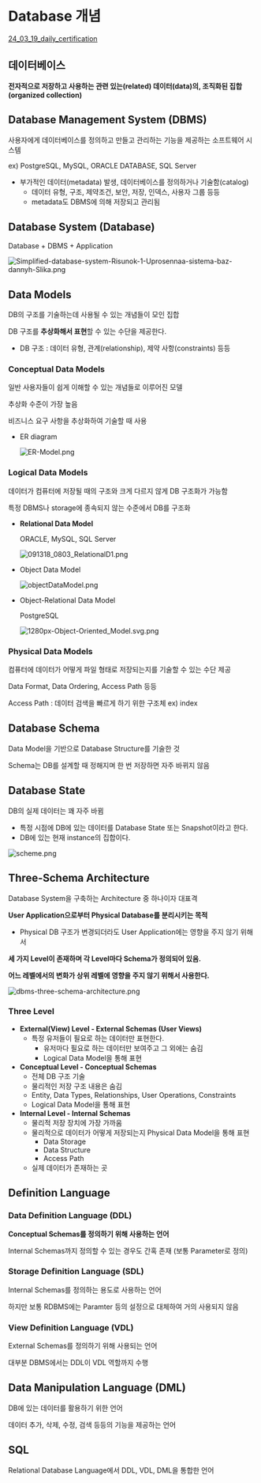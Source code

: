 # Database 개념

[24_03_19_daily_certification](https://www.notion.so/24_03_19_daily_certification-940bb96a6a324c1b895ea83b61b8162b?pvs=21)

## 데이터베이스

**전자적으로 저장하고 사용하는 관련 있는(related) 데이터(data)의, 조직화된 집합(organized collection)**

## Database Management System (DBMS)

사용자에게 데이터베이스를 정의하고 만들고 관리하는 기능을 제공하는 소프트웨어 시스템

ex) PostgreSQL, MySQL, ORACLE DATABASE, SQL Server

- 부가적인 데이터(metadata) 발생, 데이터베이스를 정의하거나 기술함(catalog)
    - 데이터 유형, 구조, 제약조건, 보안, 저장, 인덱스, 사용자 그룹 등등
    - metadata도 DBMS에 의해 저장되고 관리됨

## Database System (Database)

Database + DBMS + Application

![Simplified-database-system-Risunok-1-Uprosennaa-sistema-baz-dannyh-Slika.png](%E1%84%83%E1%85%A6%E1%84%8B%E1%85%B5%E1%86%AF%E1%84%85%E1%85%B5%E1%84%8B%E1%85%B5%E1%86%AB%E1%84%8C%E1%85%B3%E1%86%BC%20ef1ee6d7779941e38c35974449a20434/24_03_19_daily_certification%20940bb96a6a324c1b895ea83b61b8162b/Simplified-database-system-Risunok-1-Uprosennaa-sistema-baz-dannyh-Slika.png)

## Data Models

DB의 구조를 기술하는데 사용될 수 있는 개념들이 모인 집합

DB 구조를 **추상화해서 표현**할 수 있는 수단을 제공한다.

- DB 구조 : 데이터 유형, 관계(relationship), 제약 사항(constraints) 등등

### **Conceptual Data Models**

일반 사용자들이 쉽게 이해할 수 있는 개념들로 이루어진 모델

추상화 수준이 가장 높음

비즈니스 요구 사항을 추상화하여 기술할 때 사용

- ER diagram
    
    ![ER-Model.png](%E1%84%83%E1%85%A6%E1%84%8B%E1%85%B5%E1%86%AF%E1%84%85%E1%85%B5%E1%84%8B%E1%85%B5%E1%86%AB%E1%84%8C%E1%85%B3%E1%86%BC%20ef1ee6d7779941e38c35974449a20434/24_03_19_daily_certification%20940bb96a6a324c1b895ea83b61b8162b/ER-Model.png)
    

### **Logical Data Models**

데이터가 컴퓨터에 저장될 때의 구조와 크게 다르지 않게 DB 구조화가 가능함

특정 DBMS나 storage에 종속되지 않는 수준에서 DB를 구조화

- **Relational Data Model**
    
    ORACLE, MySQL, SQL Server
    
    ![091318_0803_RelationalD1.png](%E1%84%83%E1%85%A6%E1%84%8B%E1%85%B5%E1%86%AF%E1%84%85%E1%85%B5%E1%84%8B%E1%85%B5%E1%86%AB%E1%84%8C%E1%85%B3%E1%86%BC%20ef1ee6d7779941e38c35974449a20434/24_03_19_daily_certification%20940bb96a6a324c1b895ea83b61b8162b/091318_0803_RelationalD1.png)
    
- Object Data Model
    
    ![objectDataModel.png](%E1%84%83%E1%85%A6%E1%84%8B%E1%85%B5%E1%86%AF%E1%84%85%E1%85%B5%E1%84%8B%E1%85%B5%E1%86%AB%E1%84%8C%E1%85%B3%E1%86%BC%20ef1ee6d7779941e38c35974449a20434/24_03_19_daily_certification%20940bb96a6a324c1b895ea83b61b8162b/objectDataModel.png)
    
- Object-Relational Data Model
    
    PostgreSQL
    
    ![1280px-Object-Oriented_Model.svg.png](%E1%84%83%E1%85%A6%E1%84%8B%E1%85%B5%E1%86%AF%E1%84%85%E1%85%B5%E1%84%8B%E1%85%B5%E1%86%AB%E1%84%8C%E1%85%B3%E1%86%BC%20ef1ee6d7779941e38c35974449a20434/24_03_19_daily_certification%20940bb96a6a324c1b895ea83b61b8162b/1280px-Object-Oriented_Model.svg.png)
    

### **Physical Data Models**

컴퓨터에 데이터가 어떻게 파일 형태로 저장되는지를 기술할 수 있는 수단 제공

Data Format, Data Ordering, Access Path 등등

Access Path : 데이터 검색을 빠르게 하기 위한 구조체 ex) index

## Database Schema

Data Model을 기반으로 Database Structure를 기술한 것

Schema는 DB를 설계할 때 정해지며 한 번 저장하면 자주 바뀌지 않음

## Database State

DB의 실제 데이터는 꽤 자주 바뀜

- 특정 시점에 DB에 있는 데이터를 Database State 또는 Snapshot이라고 한다.
- DB에 있는 현재 instance의 집합이다.

![scheme.png](%E1%84%83%E1%85%A6%E1%84%8B%E1%85%B5%E1%86%AF%E1%84%85%E1%85%B5%E1%84%8B%E1%85%B5%E1%86%AB%E1%84%8C%E1%85%B3%E1%86%BC%20ef1ee6d7779941e38c35974449a20434/24_03_19_daily_certification%20940bb96a6a324c1b895ea83b61b8162b/scheme.png)

## Three-Schema Architecture

Database System을 구축하는 Architecture 중 하나이자 대표격

**User Application으로부터 Physical Database를 분리시키는 목적**

- Physical DB 구조가 변경되더라도 User Application에는 영향을 주지 않기 위해서

**세 가지 Level이 존재하며 각 Level마다 Schema가 정의되어 있음.**

**어느 레벨에서의 변화가 상위 레벨에 영향을 주지 않기 위해서 사용한다.**

![dbms-three-schema-architecture.png](%E1%84%83%E1%85%A6%E1%84%8B%E1%85%B5%E1%86%AF%E1%84%85%E1%85%B5%E1%84%8B%E1%85%B5%E1%86%AB%E1%84%8C%E1%85%B3%E1%86%BC%20ef1ee6d7779941e38c35974449a20434/24_03_19_daily_certification%20940bb96a6a324c1b895ea83b61b8162b/dbms-three-schema-architecture.png)

### Three Level

- **External(View) Level - External Schemas (User Views)**
    - 특정 유저들이 필요로 하는 데이터만 표현한다.
        - 유저마다 필요로 하는 데이터만 보여주고 그 외에는 숨김
        - Logical Data Model을 통해 표현
- **Conceptual Level - Conceptual Schemas**
    - 전체 DB 구조 기술
    - 물리적인 저장 구조 내용은 숨김
    - Entity, Data Types, Relationships, User Operations, Constraints
    - Logical Data Model을 통해 표현
- **Internal Level - Internal Schemas**
    - 물리적 저장 장치에 가장 가까움
    - 물리적으로 데이터가 어떻게 저장되는지 Physical Data Model을 통해 표현
        - Data Storage
        - Data Structure
        - Access Path
    - 실제 데이터가 존재하는 곳

## Definition Language

### Data Definition Language (DDL)

**Conceptual Schemas를 정의하기 위해 사용하는 언어**

Internal Schemas까지 정의할 수 있는 경우도 간혹 존재 (보통 Parameter로 정의)

### Storage Definition Language (SDL)

Internal Schemas를 정의하는 용도로 사용하는 언어 

하지만 보통 RDBMS에는 Paramter 등의 설정으로 대체하여 거의 사용되지 않음

### View Definition Language (VDL)

External Schemas를 정의하기 위해 사용되는 언어

대부분 DBMS에서는 DDL이 VDL 역할까지 수행

## Data Manipulation Language (DML)

DB에 있는 데이터를 활용하기 위한 언어

데이터 추가, 삭제, 수정, 검색 등등의 기능을 제공하는 언어

## SQL

Relational Database Language에서 DDL, VDL, DML을 통합한 언어